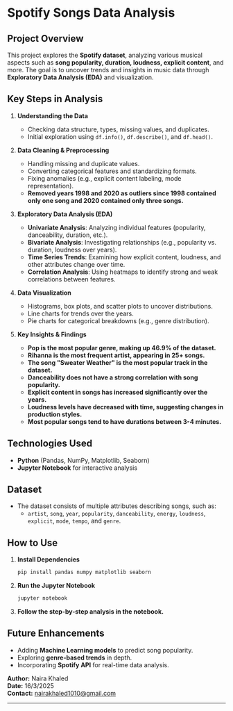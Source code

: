 # Spotify Songs Data Analysis

## Project Overview

This project explores the **Spotify dataset**, analyzing various musical aspects such as **song popularity, duration, loudness, explicit content**, and more. The goal is to uncover trends and insights in music data through **Exploratory Data Analysis (EDA)** and visualization.

## Key Steps in Analysis

1. **Understanding the Data**

   - Checking data structure, types, missing values, and duplicates.
   - Initial exploration using `df.info()`, `df.describe()`, and `df.head()`.

2. **Data Cleaning & Preprocessing**

   - Handling missing and duplicate values.
   - Converting categorical features and standardizing formats.
   - Fixing anomalies (e.g., explicit content labeling, mode representation).
   - **Removed years 1998 and 2020 as outliers since 1998 contained only one song and 2020 contained only three songs.**

3. **Exploratory Data Analysis (EDA)**

   - **Univariate Analysis**: Analyzing individual features (popularity, danceability, duration, etc.).
   - **Bivariate Analysis**: Investigating relationships (e.g., popularity vs. duration, loudness over years).
   - **Time Series Trends**: Examining how explicit content, loudness, and other attributes change over time.
   - **Correlation Analysis**: Using heatmaps to identify strong and weak correlations between features.

4. **Data Visualization**

   - Histograms, box plots, and scatter plots to uncover distributions.
   - Line charts for trends over the years.
   - Pie charts for categorical breakdowns (e.g., genre distribution).

5. **Key Insights & Findings**

   - **Pop is the most popular genre, making up 46.9% of the dataset.**
   - **Rihanna is the most frequent artist, appearing in 25+ songs.**
   - **The song "Sweater Weather" is the most popular track in the dataset.**
   - **Danceability does not have a strong correlation with song popularity.**
   - **Explicit content in songs has increased significantly over the years.**
   - **Loudness levels have decreased with time, suggesting changes in production styles.**
   - **Most popular songs tend to have durations between 3-4 minutes.**

## Technologies Used

- **Python** (Pandas, NumPy, Matplotlib, Seaborn)
- **Jupyter Notebook** for interactive analysis

## Dataset

- The dataset consists of multiple attributes describing songs, such as:
  - `artist`, `song`, `year`, `popularity`, `danceability`, `energy`, `loudness`, `explicit`, `mode`, `tempo`, and `genre`.

## How to Use

1. **Install Dependencies**
   ```bash
   pip install pandas numpy matplotlib seaborn
   ```
2. **Run the Jupyter Notebook**
   ```bash
   jupyter notebook
   ```
3. **Follow the step-by-step analysis in the notebook.**

## Future Enhancements

- Adding **Machine Learning models** to predict song popularity.
- Exploring **genre-based trends** in depth.
- Incorporating **Spotify API** for real-time data analysis.

**Author:** Naira Khaled\
**Date:** 16/3/2025\
**Contact:** [nairakhaled1010@gmail.com](mailto\:nairakhaled1010@gmail.com)

---

